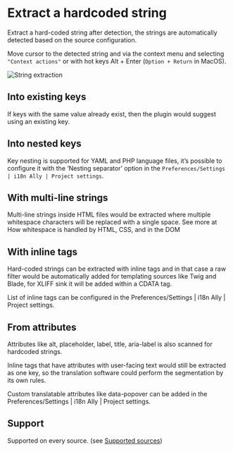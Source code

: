 # Extract a hardcoded string
Extract a hard-coded string after detection, the strings are automatically detected based on the source configuration.

Move cursor to the detected string and via the context menu and selecting `"Context actions"` or with hot keys Alt + Enter (`Option + Return` in MacOS).

![String extraction](https://i18nally.org/features/assets/string-extraction.gif)

## Into existing keys
If keys with the same value already exist, then the plugin would suggest using an existing key.

## Into nested keys
Key nesting is supported for YAML and PHP language files, it’s possible to configure it with the ‘Nesting separator’ option in the `Preferences/Settings | i18n Ally | Project settings`.

## With multi-line strings
Multi-line strings inside HTML files would be extracted where multiple whitespace characters will be replaced with a single space. See more at How whitespace is handled by HTML, CSS, and in the DOM

## With inline tags
Hard-coded strings can be extracted with inline tags and in that case a raw filter would be automatically added for templating sources like Twig and Blade, for XLIFF sink it will be added within a CDATA tag.

List of inline tags can be configured in the Preferences/Settings | i18n Ally | Project settings.

## From attributes
Attributes like alt, placeholder, label, title, aria-label is also scanned for hardcoded strings.

Inline tags that have attributes with user-facing text would still be extracted as one key, so the translation software could perform the segmentation by its own rules.

Custom translatable attributes like data-popover can be added in the Preferences/Settings | i18n Ally | Project
settings.

## Support
Supported on every source. (see [Supported sources](/sources.md))

